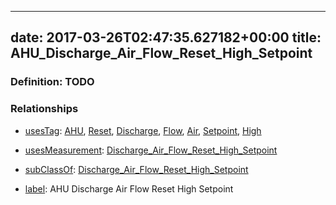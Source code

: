 
---
date: 2017-03-26T02:47:35.627182+00:00
title: AHU_Discharge_Air_Flow_Reset_High_Setpoint
---
### Definition: TODO

### Relationships

* [usesTag](https://brickschema.org/schema/1.0/BrickFrame#usesTag): [AHU](https://brickschema.org/schema/1.0/BrickTag#AHU), [Reset](https://brickschema.org/schema/1.0/BrickTag#Reset), [Discharge](https://brickschema.org/schema/1.0/BrickTag#Discharge), [Flow](https://brickschema.org/schema/1.0/BrickTag#Flow), [Air](https://brickschema.org/schema/1.0/BrickTag#Air), [Setpoint](https://brickschema.org/schema/1.0/BrickTag#Setpoint), [High](https://brickschema.org/schema/1.0/BrickTag#High)

* [usesMeasurement](https://brickschema.org/schema/1.0/BrickFrame#usesMeasurement): [Discharge_Air_Flow_Reset_High_Setpoint](https://brickschema.org/schema/1.0/Brick#Discharge_Air_Flow_Reset_High_Setpoint)

* [subClassOf](http://www.w3.org/2000/01/rdf-schema#subClassOf): [Discharge_Air_Flow_Reset_High_Setpoint](https://brickschema.org/schema/1.0/Brick#Discharge_Air_Flow_Reset_High_Setpoint)

* [label](http://www.w3.org/2000/01/rdf-schema#label): AHU Discharge Air Flow Reset High Setpoint
